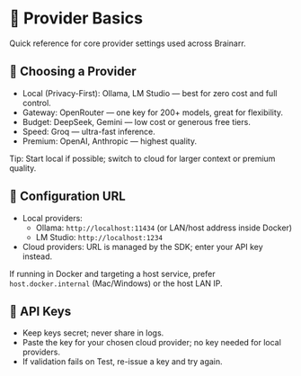 # 🧩 Provider Basics

Quick reference for core provider settings used across Brainarr.

## 🧩 Choosing a Provider

- Local (Privacy-First): Ollama, LM Studio — best for zero cost and full control.
- Gateway: OpenRouter — one key for 200+ models, great for flexibility.
- Budget: DeepSeek, Gemini — low cost or generous free tiers.
- Speed: Groq — ultra-fast inference.
- Premium: OpenAI, Anthropic — highest quality.

Tip: Start local if possible; switch to cloud for larger context or premium quality.

## 🔗 Configuration URL

- Local providers:
  - Ollama: `http://localhost:11434` (or LAN/host address inside Docker)
  - LM Studio: `http://localhost:1234`
- Cloud providers: URL is managed by the SDK; enter your API key instead.

If running in Docker and targeting a host service, prefer `host.docker.internal` (Mac/Windows) or the host LAN IP.

## 🔐 API Keys

- Keep keys secret; never share in logs.
- Paste the key for your chosen cloud provider; no key needed for local providers.
- If validation fails on Test, re-issue a key and try again.

